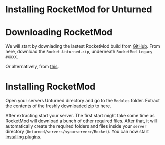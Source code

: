 # Installing RocketMod for Unturned

# Downloading RocketMod
We will start by downlading the lastest RocketMod build from [GitHub](https://github.com/RocketMod/Rocket.Unturned/releases). From here, download the `Rocket.Unturned.zip`, underneath `RocketMod Legacy #XXXX`.

Or alternatively, from [this](https://github.com/RocketMod/Rocket.Unturned/releases/download/4.9.3.0/Rocket.Unturned.zip).

# Installing RocketMod
Open your servers Unturned directory and go to the `Modules` folder. Extract the contents of the freshly downloaded zip to here.

After extracting start your server. The first start might take some time as RocketMod will download a bunch of other required files. After that, it will automatically create the required folders and files inside your `server` directory (`Unturned/servers/<yourserver>/Rocket`). You can now start [installing plugins](https://rocketmod.restoremonarchy.com/user-guide/plugins/installation/). 
